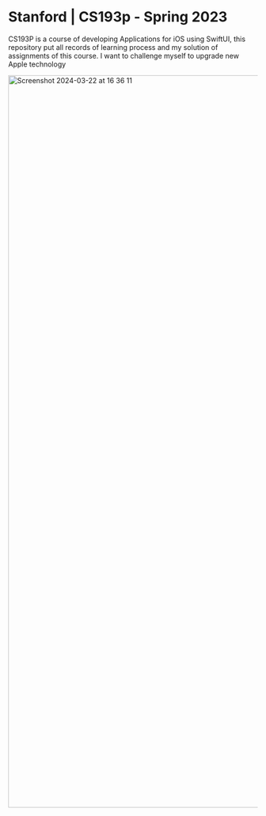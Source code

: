 # Stanford | CS193p - Spring 2023
CS193P is a course of developing Applications for iOS using SwiftUI, this repository put all records of learning process and my solution of assignments of this course. I want to challenge myself to upgrade new Apple technology

<img width="1479" alt="Screenshot 2024-03-22 at 16 36 11" src="https://github.com/nalounguyen/cs193p/assets/61867099/622cd14f-90e0-4760-8a17-a89ebadb57f8">

